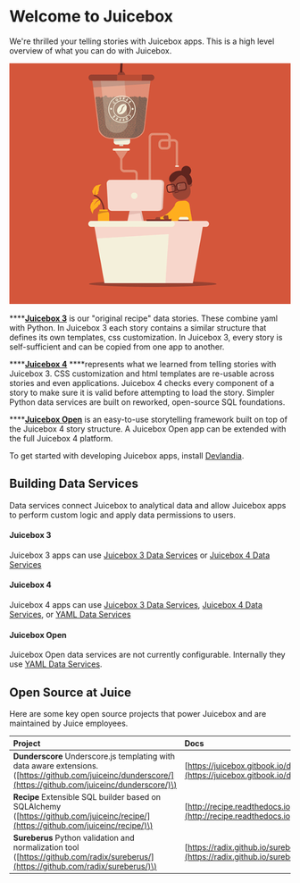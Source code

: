 # Welcome to Juicebox

We're thrilled your telling stories with Juicebox apps. This is a high level overview of what you can do with Juicebox.

![Drink up!](.gitbook/assets/img_5891.gif)

\*\*\*\*[**Juicebox 3**](https://app.gitbook.com/@juicebox/s/juicebox-3/) is our "original recipe" data stories. These combine yaml with Python. In Juicebox 3 each story contains a similar structure that defines its own templates, css customization. In Juicebox 3, every story is self-sufficient and can be copied from one app to another.

\*\*\*\*[**Juicebox 4**](https://app.gitbook.com/@juicebox/s/juicebox-4/) ****represents what we learned from telling stories with Juicebox 3. CSS customization and html templates are re-usable across stories and even applications. Juicebox 4 checks every component of a story to make sure it is valid before attempting to load the story. Simpler Python data services are built on reworked, open-source SQL foundations.

\*\*\*\*[**Juicebox Open**](https://app.gitbook.com/@juicebox/s/juicebox-open/) is an easy-to-use storytelling framework built on top of the Juicebox 4 story structure. A Juicebox Open app can be extended with the full Juicebox 4 platform.

To get started with developing Juicebox apps, install [Devlandia](https://juicebox.gitbook.io/devlandia/).

## Building Data Services

Data services connect Juicebox to analytical data and allow Juicebox apps to perform custom logic and apply data permissions to users.

#### Juicebox 3

Juicebox 3 apps can use [Juicebox 3 Data Services](https://juicebox.gitbook.io/juicebox-3-data-services/) or [Juicebox 4 Data Services](https://juicebox.gitbook.io/juicebox-4-data-services/)

#### Juicebox 4

Juicebox 4 apps can use [Juicebox 3 Data Services](https://juicebox.gitbook.io/juicebox-3-data-services/), [Juicebox 4 Data Services](https://juicebox.gitbook.io/juicebox-4-data-services/), or [YAML Data Services](https://juicebox.gitbook.io/yaml-data-services/)

#### Juicebox Open

Juicebox Open data services are not currently configurable. Internally they use [YAML Data Services](https://juicebox.gitbook.io/yaml-data-services/).

## Open Source at Juice

Here are some key open source projects that power Juicebox and are maintained by Juice employees.

| Project | Docs |
| :--- | :--- |
| **Dunderscore** Underscore.js templating with data aware extensions.\([https://github.com/juiceinc/dunderscore/](https://github.com/juiceinc/dunderscore/)\) | [https://juicebox.gitbook.io/dunderscore/](https://juicebox.gitbook.io/dunderscore/) |
| **Recipe** Extensible SQL builder based on SQLAlchemy \([https://github.com/juiceinc/recipe/](https://github.com/juiceinc/recipe/)\) | [http://recipe.readthedocs.io](http://recipe.readthedocs.io) |
| **Sureberus** Python validation and normalization tool \([https://github.com/radix/sureberus/](https://github.com/radix/sureberus/)\) | [https://radix.github.io/sureberus/](https://radix.github.io/sureberus/) |





